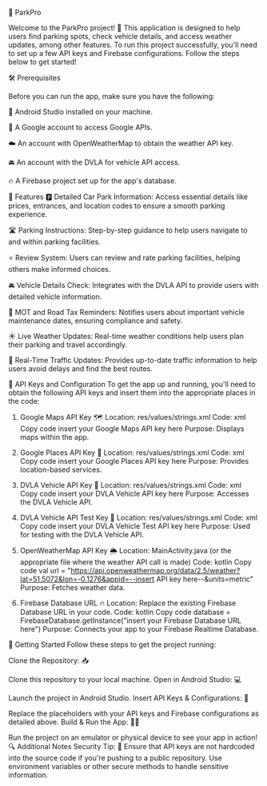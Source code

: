 🚗 ParkPro

Welcome to the ParkPro project! 🎉 This application is designed to help users find parking spots, check vehicle details, and access weather updates, among other features. To run this project successfully, you'll need to set up a few API keys and Firebase configurations. Follow the steps below to get started!

🛠️ Prerequisites

Before you can run the app, make sure you have the following:

📱 Android Studio installed on your machine.

🔑 A Google account to access Google APIs.

☁️ An account with OpenWeatherMap to obtain the weather API key.

🚘 An account with the DVLA for vehicle API access.

🔥 A Firebase project set up for the app's database.


🌟 Features
🅿️ Detailed Car Park Information: Access essential details like prices, entrances, and location codes to ensure a smooth parking experience.

🛣️ Parking Instructions: Step-by-step guidance to help users navigate to and within parking facilities.

⭐ Review System: Users can review and rate parking facilities, helping others make informed choices.

🚘 Vehicle Details Check: Integrates with the DVLA API to provide users with detailed vehicle information.

🔔 MOT and Road Tax Reminders: Notifies users about important vehicle maintenance dates, ensuring compliance and safety.

☀️ Live Weather Updates: Real-time weather conditions help users plan their parking and travel accordingly.

🛑 Real-Time Traffic Updates: Provides up-to-date traffic information to help users avoid delays and find the best routes.


🔐 API Keys and Configuration
To get the app up and running, you'll need to obtain the following API keys and insert them into the appropriate places in the code:

1. Google Maps API Key 🗺️
Location: res/values/strings.xml
Code:
xml
Copy code
<string name="google_maps_api_key">insert your Google Maps API key here</string>
Purpose: Displays maps within the app.

2. Google Places API Key 📍
Location: res/values/strings.xml
Code:
xml
Copy code
<string name="google_place_api_key">insert your Google Places API key here</string>
Purpose: Provides location-based services.

3. DVLA Vehicle API Key 🚗
Location: res/values/strings.xml
Code:
xml
Copy code
<string name="vehicle_api_key">insert your DVLA Vehicle API key here</string>
Purpose: Accesses the DVLA Vehicle API.

4. DVLA Vehicle API Test Key 🧪
Location: res/values/strings.xml
Code:
xml
Copy code
<string name="vehicle_api_test_key">insert your DVLA Vehicle Test API key here</string>
Purpose: Used for testing with the DVLA Vehicle API.

5. OpenWeatherMap API Key 🌦️
Location: MainActivity.java (or the appropriate file where the weather API call is made)
Code:
kotlin
Copy code
val url = "https://api.openweathermap.org/data/2.5/weather?lat=51.5072&lon=-0.1276&appid=--insert API key here--&units=metric"
Purpose: Fetches weather data.

6. Firebase Database URL 🔥
Location: Replace the existing Firebase Database URL in your code.
Code:
kotlin
Copy code
database = FirebaseDatabase.getInstance("insert your Firebase Database URL here")
Purpose: Connects your app to your Firebase Realtime Database.


🚀 Getting Started
Follow these steps to get the project running:

Clone the Repository: 📥

Clone this repository to your local machine.
Open in Android Studio: 💻

Launch the project in Android Studio.
Insert API Keys & Configurations: 🔑

Replace the placeholders with your API keys and Firebase configurations as detailed above.
Build & Run the App: 🏃‍♂️

Run the project on an emulator or physical device to see your app in action!
🔍 Additional Notes
Security Tip: 🚨 Ensure that API keys are not hardcoded into the source code if you're pushing to a public repository. Use environment variables or other secure methods to handle sensitive information.
